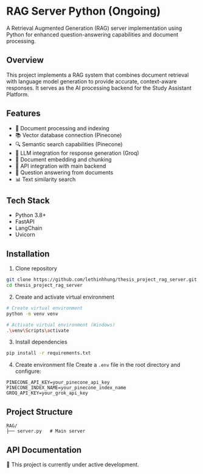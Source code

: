 # RAG Server Python (Ongoing)

A Retrieval Augmented Generation (RAG) server implementation using Python for enhanced question-answering capabilities and document processing.

## Overview

This project implements a RAG system that combines document retrieval with language model generation to provide accurate, context-aware responses. It serves as the AI processing backend for the Study Assistant Platform.

## Features

-   🚀 Document processing and indexing
-   📚 Vector database connection (Pinecone)
-   🔍 Semantic search capabilities (Pinecone)
-   🤖 LLM integration for response generation (Groq)
-   📝 Document embedding and chunking
-   🔄 API integration with main backend
-   🎯 Question answering from documents
-   📊 Text similarity search

## Tech Stack

-   Python 3.8+
-   FastAPI
-   LangChain
-   Uvicorn

## Installation

1. Clone repository

```bash
git clone https://github.com/lethinhhung/thesis_project_rag_server.git
cd thesis_project_rag_server
```

2. Create and activate virtual environment

```bash
# Create virtual environment
python -m venv venv

# Activate virtual environment (Windows)
.\venv\Scripts\activate
```

3. Install dependencies

```bash
pip install -r requirements.txt
```

4. Create environment file
   Create a `.env` file in the root directory and configure:

```env
PINECONE_API_KEY=your_pinecone_api_key
PINECONE_INDEX_NAME=your_pinecone_index_name
GROQ_API_KEY=your_grok_api_key
```

## Project Structure

```
RAG/
├── server.py   # Main server
```

## API Documentation

🚧 This project is currently under active development.
